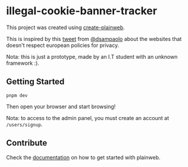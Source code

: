 # illegal-cookie-banner-tracker

This project was created using [create-plainweb](https://github.com/joseferben/plainweb).

This is inspired by this [tweet](https://x.com/dsampaolo/status/1835578472099385680) from [@dsampaolo](https://x.com/dsampaolo) about the websites that doesn't respect european policies for privacy.

Nota: this is just a prototype, made by an I.T student with an unknown framework :).

## Getting Started

`pnpm dev`

Then open your browser and start browsing!

Nota: to access to the admin panel, you must create an account at `/users/signup`.

## Contribute

Check the [documentation](https://www.plainweb.dev/docs/getting-started) on how to get started with plainweb.
